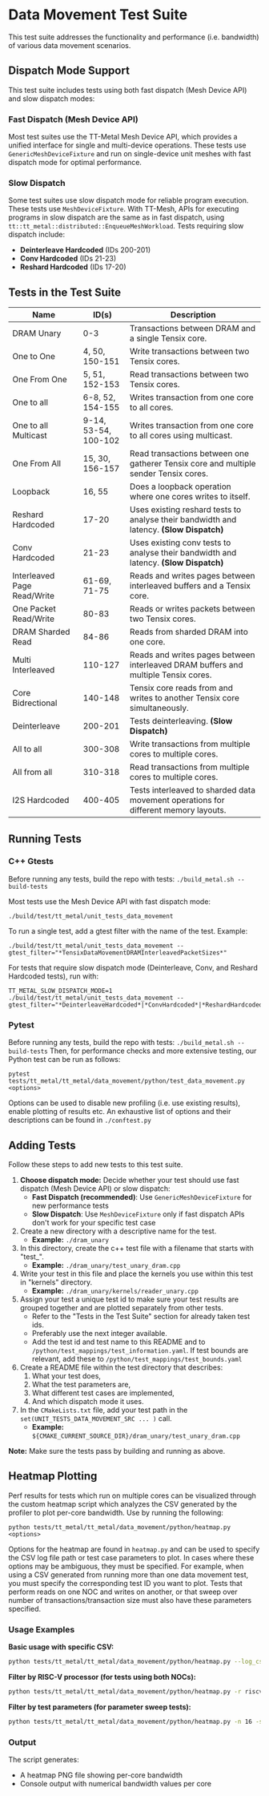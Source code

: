 # Data Movement Test Suite

This test suite addresses the functionality and performance (i.e. bandwidth) of various data movement scenarios.

## Dispatch Mode Support
This test suite includes tests using both fast dispatch (Mesh Device API) and slow dispatch modes:

### Fast Dispatch (Mesh Device API)
Most test suites use the TT-Metal Mesh Device API, which provides a unified interface for single and multi-device operations. These tests use `GenericMeshDeviceFixture` and run on single-device unit meshes with fast dispatch mode for optimal performance.

### Slow Dispatch
Some test suites use slow dispatch mode for reliable program execution. These tests use `MeshDeviceFixture`. With TT-Mesh, APIs for executing programs in slow dispatch are the same as in fast dispatch, using `tt::tt_metal::distributed::EnqueueMeshWorkload`. Tests requiring slow dispatch include:
- **Deinterleave Hardcoded** (IDs 200-201)
- **Conv Hardcoded** (IDs 21-23)
- **Reshard Hardcoded** (IDs 17-20)

## Tests in the Test Suite

| Name                        | ID(s)                | Description                                                                             |
| ----------                  | -----                | ----------------------------------------------------                                    |
| DRAM Unary                  | 0-3                  | Transactions between DRAM and a single Tensix core.                                     |
| One to One                  | 4, 50, 150-151       | Write transactions between two Tensix cores.                                            |
| One From One                | 5, 51, 152-153       | Read transactions between two Tensix cores.                                             |
| One to all                  | 6-8, 52, 154-155     | Writes transaction from one core to all cores.                                          |
| One to all Multicast        | 9-14, 53-54, 100-102 | Writes transaction from one core to all cores using multicast.                          |
| One From All                | 15, 30, 156-157      | Read transactions between one gatherer Tensix core and multiple sender Tensix cores.    |
| Loopback                    | 16, 55               | Does a loopback operation where one cores writes to itself.                             |
| Reshard Hardcoded           | 17-20                | Uses existing reshard tests to analyse their bandwidth and latency. **(Slow Dispatch)** |
| Conv Hardcoded              | 21-23                | Uses existing conv tests to analyse their bandwidth and latency. **(Slow Dispatch)**    |
| Interleaved Page Read/Write | 61-69, 71-75         | Reads and writes pages between interleaved buffers and a Tensix core.                   |
| One Packet Read/Write       | 80-83                | Reads or writes packets between two Tensix cores.                                       |
| DRAM Sharded Read           | 84-86                | Reads from sharded DRAM into one core.                                                  |
| Multi Interleaved           | 110-127              | Reads and writes pages between interleaved DRAM buffers and multiple Tensix cores.      |
| Core Bidrectional           | 140-148              | Tensix core reads from and writes to another Tensix core simultaneously.                |
| Deinterleave                | 200-201              | Tests deinterleaving. **(Slow Dispatch)**                                               |
| All to all                  | 300-308              | Write transactions from multiple cores to multiple cores.                               |
| All from all                | 310-318              | Read transactions from multiple cores to multiple cores.                                |
| I2S Hardcoded               | 400-405              | Tests interleaved to sharded data movement operations for different memory layouts.     |

## Running Tests
### C++ Gtests
Before running any tests, build the repo with tests: ```./build_metal.sh --build-tests```

Most tests use the Mesh Device API with fast dispatch mode:
```
./build/test/tt_metal/unit_tests_data_movement
```

To run a single test, add a gtest filter with the name of the test. Example:
```
./build/test/tt_metal/unit_tests_data_movement --gtest_filter="*TensixDataMovementDRAMInterleavedPacketSizes*"
```

For tests that require slow dispatch mode (Deinterleave, Conv, and Reshard Hardcoded tests), run with:
```
TT_METAL_SLOW_DISPATCH_MODE=1 ./build/test/tt_metal/unit_tests_data_movement --gtest_filter="*DeinterleaveHardcoded*|*ConvHardcoded*|*ReshardHardcoded*"
```

### Pytest
Before running any tests, build the repo with tests: ```./build_metal.sh --build-tests```
Then, for performance checks and more extensive testing, our Python test can be run as follows:
```
pytest tests/tt_metal/tt_metal/data_movement/python/test_data_movement.py <options>
```

Options can be used to disable new profiling (i.e. use existing results), enable plotting of results etc.
An exhaustive list of options and their descriptions can be found in `./conftest.py`

## Adding Tests
Follow these steps to add new tests to this test suite.

1. **Choose dispatch mode:** Decide whether your test should use fast dispatch (Mesh Device API) or slow dispatch:
    - **Fast Dispatch (recommended)**: Use `GenericMeshDeviceFixture` for new performance tests
    - **Slow Dispatch**: Use `MeshDeviceFixture` only if fast dispatch APIs don't work for your specific test case
2. Create a new directory with a descriptive name for the test.
    - **Example:** `./dram_unary`
3. In this directory, create the c++ test file with a filename that starts with "test_".
    - **Example:** `./dram_unary/test_unary_dram.cpp`
4. Write your test in this file and place the kernels you use within this test in "kernels" directory.
    - **Example:** `./dram_unary/kernels/reader_unary.cpp`
5. Assign your test a unique test id to make sure your test results are grouped together and are plotted separately from other tests.
    - Refer to the "Tests in the Test Suite" section for already taken test ids.
    - Preferably use the next integer available.
    - Add the test id and test name to this README and to `/python/test_mappings/test_information.yaml`. If test bounds are relevant, add these to `/python/test_mappings/test_bounds.yaml`
6. Create a README file within the test directory that describes:
    1. What your test does,
    2. What the test parameters are,
    3. What different test cases are implemented,
    4. And which dispatch mode it uses.
7. In the `CMakeLists.txt` file, add your test path in the `set(UNIT_TESTS_DATA_MOVEMENT_SRC ... )` call.
    - **Example:** `${CMAKE_CURRENT_SOURCE_DIR}/dram_unary/test_unary_dram.cpp`

**Note:** Make sure the tests pass by building and running as above.

## Heatmap Plotting

Perf results for tests which run on multiple cores can be visualized through the custom heatmap script which analyzes the CSV generated by the profiler to plot per-core bandwidth. Use by running the following:
```
python tests/tt_metal/tt_metal/data_movement/python/heatmap.py <options>
```

Options for the heatmap are found in `heatmap.py` and can be used to specify the CSV log file path or test case parameters to plot. In cases where these options may be ambiguous, they must be specified. For example, when using a CSV generated from running more than one data movement test, you must specify the corresponding test ID you want to plot. Tests that perform reads on one NOC and writes on another, or that sweep over number of transactions/transaction size must also have these parameters specified.
### Usage Examples

**Basic usage with specific CSV:**
```bash
python tests/tt_metal/tt_metal/data_movement/python/heatmap.py --log_csv generated/profiler/.logs/saved/test.csv
```

**Filter by RISC-V processor (for tests using both NOCs):**
```bash
python tests/tt_metal/tt_metal/data_movement/python/heatmap.py -r riscv_1
```

**Filter by test parameters (for parameter sweep tests):**
```bash
python tests/tt_metal/tt_metal/data_movement/python/heatmap.py -n 16 -s 4096
```
### Output
The script generates:
- A heatmap PNG file showing per-core bandwidth
- Console output with numerical bandwidth values per core
